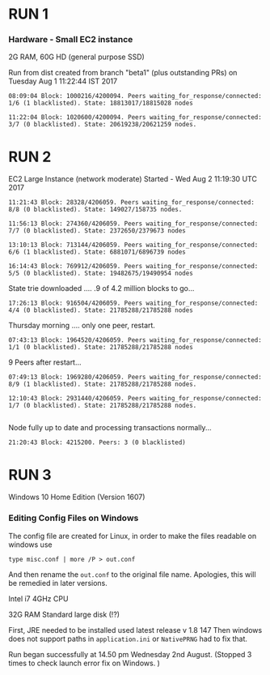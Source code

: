 # RUN 1
### Hardware - Small EC2 instance 

2G RAM, 60G HD (general purpose SSD)

Run from dist created from branch "beta1" (plus outstanding PRs) on Tuesday Aug 1 11:22:44 IST 2017

```
08:09:04 Block: 1000216/4200094. Peers waiting_for_response/connected: 1/6 (1 blacklisted). State: 18813017/18815028 nodes
```
```
11:22:04 Block: 1020600/4200094. Peers waiting_for_response/connected: 3/7 (0 blacklisted). State: 20619238/20621259 nodes.
```
# RUN 2

EC2 Large Instance (network moderate)
Started - Wed Aug  2 11:19:30 UTC 2017

```
11:21:43 Block: 28328/4206059. Peers waiting_for_response/connected: 8/8 (0 blacklisted). State: 149027/158735 nodes.
```
```
11:56:13 Block: 274360/4206059. Peers waiting_for_response/connected: 7/7 (0 blacklisted). State: 2372650/2379673 nodes
```
```
13:10:13 Block: 713144/4206059. Peers waiting_for_response/connected: 6/6 (1 blacklisted). State: 6881071/6896739 nodes
```
```
16:14:43 Block: 769912/4206059. Peers waiting_for_response/connected: 5/5 (0 blacklisted). State: 19482675/19490954 nodes
```
State trie downloaded .... .9 of 4.2 million blocks to go...
```
17:26:13 Block: 916504/4206059. Peers waiting_for_response/connected: 4/4 (0 blacklisted). State: 21785288/21785288 nodes
```
Thursday morning .... only one peer, restart.
```
07:43:13 Block: 1964520/4206059. Peers waiting_for_response/connected: 1/1 (0 blacklisted). State: 21785288/21785288 nodes
```
9 Peers after restart...
```
07:49:13 Block: 1969280/4206059. Peers waiting_for_response/connected: 8/9 (1 blacklisted). State: 21785288/21785288 nodes.
```
```
12:10:43 Block: 2931440/4206059. Peers waiting_for_response/connected: 1/7 (0 blacklisted). State: 21785288/21785288 nodes.
```
```18:40:13 Block: 4044048/4206059. Peers waiting_for_response/connected: 3/4 (0 blacklisted). State: 21785288/21785288 nodes
```
Node fully up to date and processing transactions normally...
```
21:20:43 Block: 4215200. Peers: 3 (0 blacklisted)
```
# RUN 3

Windows 10 Home Edition (Version 1607)

### Editing Config Files on Windows
The config file are created for Linux, in order to make the files readable on windows use
```
type misc.conf | more /P > out.conf
```
And then rename the `out.conf` to the original file name. Apologies, this will be remedied in later versions.

Intel i7 4GHz CPU

32G RAM
Standard large disk (!?)

First, JRE needed to be installed used latest release v 1.8 147
Then windows does not support paths in `application.ini` or `NativePRNG` had to fix that. 

Run began successfully at 14.50 pm Wednesday 2nd August.
(Stopped 3 times to check launch error fix on Windows. )